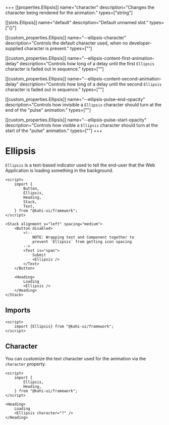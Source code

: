 +++
[[properties.Ellipsis]]
name="character"
description="Changes the character being rendered for the animation."
types=["string"]

[[slots.Ellipsis]]
name="default"
description="Default unnamed slot."
types=["{}"]

[[custom_properties.Ellipsis]]
name="--ellipsis-character"
description="Controls the default character used, when no developer-supplied character is present."
types=["<string>"]

[[custom_properties.Ellipsis]]
name="--ellipsis-content-first-animation-delay"
description="Controls how long of a delay until the first `Ellipsis` character is faded out in sequence."
types=["<time>"]

[[custom_properties.Ellipsis]]
name="--ellipsis-content-second-animation-delay"
description="Controls how long of a delay until the second `Ellipsis` character is faded out in sequence."
types=["<time>"]

[[custom_properties.Ellipsis]]
name="--ellipsis-pulse-end-opacity"
description="Controls how invisible a `Ellipsis` character should turn at the end of the \"pulse\" animation."
types=["<alpha-value>"]

[[custom_properties.Ellipsis]]
name="--ellipsis-pulse-start-opacity"
description="Controls how visible a `Ellipsis` character should turn at the start of the \"pulse\" animation."
types=["<alpha-value>"]
+++

# Ellipsis

`Ellipsis` is a text-based indicator used to tell the end-user that the Web Application is loading something in the background.

```svelte {title="Ellipsis Preview" mode="repl"}
<script>
    import {
        Button,
        Ellipsis,
        Heading,
        Stack,
        Text,
    } from "@kahi-ui/framework";
</script>

<Stack alignment_x="left" spacing="medium">
    <Button disabled>
        <!--
            NOTE: Wrapping text and Component together to
            prevent `Ellipsis` from getting icon spacing
        -->
        <Text is="span">
            Submit
            <Ellipsis />
        </Text>
    </Button>

    <Heading>
        Loading
        <Ellipsis />
    </Heading>
</Stack>
```

## Imports

```svelte {title="Ellipsis Imports"}
<script>
    import {Ellipsis} from "@kahi-ui/framework";
</script>
```

## Character

You can customize the text character used for the animation via the `character` property.

```svelte {title="Ellipsis Character" mode="repl"}
<script>
    import {
        Ellipsis,
        Heading,
    } from "@kahi-ui/framework";
</script>

<Heading>
    Loading
    <Ellipsis character="?" />
</Heading>
```

